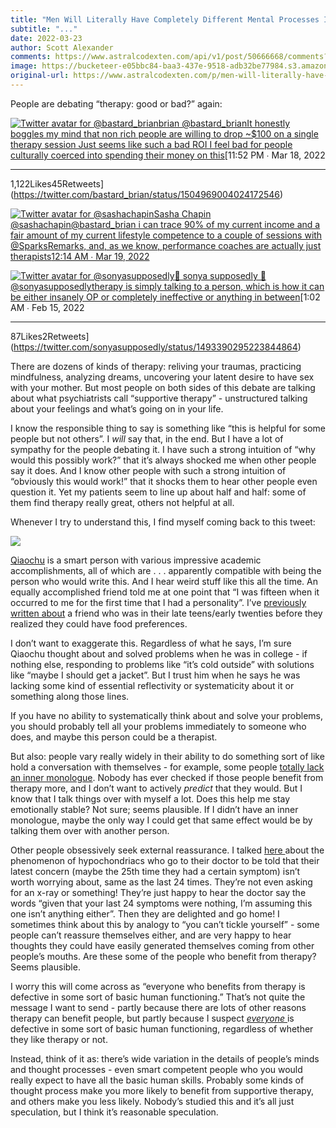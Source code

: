 ```yaml
---
title: "Men Will Literally Have Completely Different Mental Processes Instead Of Going To Therapy"
subtitle: "..."
date: 2022-03-23
author: Scott Alexander
comments: https://www.astralcodexten.com/api/v1/post/50666668/comments?&all_comments=true
image: https://bucketeer-e05bbc84-baa3-437e-9518-adb32be77984.s3.amazonaws.com/public/images/b4f69a7a-a5a8-4759-9132-d3a0982ca691_862x663.png
original-url: https://www.astralcodexten.com/p/men-will-literally-have-completely
---
```

People are debating “therapy: good or bad?” again:

[![Twitter avatar for @bastard_brian](https://substackcdn.com/image/twitter_name/w_96/bastard_brian.jpg)brian @bastard_brianIt honestly boggles my mind that non rich people are willing to drop ~$100 on a single therapy session Just seems like such a bad ROI I feel bad for people culturally coerced into spending their money on this](https://twitter.com/bastard_brian/status/1504969004024172546)[11:52 PM ∙ Mar 18, 2022

* * *

1,122Likes45Retweets](https://twitter.com/bastard_brian/status/1504969004024172546)

[![Twitter avatar for @sashachapin](https://substackcdn.com/image/twitter_name/w_96/sashachapin.jpg)Sasha Chapin @sashachapin@bastard_brian i can trace 90% of my current income and a fair amount of my current lifestyle competence to a couple of sessions with @SparksRemarks, and, as we know, performance coaches are actually just therapists](https://twitter.com/sashachapin/status/1504974652338180097)[12:14 AM ∙ Mar 19, 2022](https://twitter.com/sashachapin/status/1504974652338180097)

[![Twitter avatar for @sonyasupposedly](https://substackcdn.com/image/twitter_name/w_96/sonyasupposedly.jpg)🎀 sonya supposedly 🤖 @sonyasupposedlytherapy is simply talking to a person, which is how it can be either insanely OP or completely ineffective or anything in between](https://twitter.com/sonyasupposedly/status/1493390295223844864)[1:02 AM ∙ Feb 15, 2022

* * *

87Likes2Retweets](https://twitter.com/sonyasupposedly/status/1493390295223844864)

There are dozens of kinds of therapy: reliving your traumas, practicing mindfulness, analyzing dreams, uncovering your latent desire to have sex with your mother. But most people on both sides of this debate are talking about what psychiatrists call “supportive therapy” - unstructured talking about your feelings and what’s going on in your life.

I know the responsible thing to say is something like “this is helpful for some people but not others”. I _will_ say that, in the end. But I have a lot of sympathy for the people debating it. I have such a strong intuition of “why would this possibly work?” that it’s always shocked me when other people say it does. And I know other people with such a strong intuition of “obviously this would work!” that it shocks them to hear other people even question it. Yet my patients seem to line up about half and half: some of them find therapy really great, others not helpful at all.

Whenever I try to understand this, I find myself coming back to this tweet:

[![](https://substackcdn.com/image/fetch/w_1456,c_limit,f_auto,q_auto:good,fl_progressive:steep/https%3A%2F%2Fbucketeer-e05bbc84-baa3-437e-9518-adb32be77984.s3.amazonaws.com%2Fpublic%2Fimages%2F6ca0793f-5619-4647-9d92-83c8a9a6b92e_589x420.png)](https://twitter.com/QiaochuYuan/status/1485120915889217543)

[Qiaochu](https://qchu.wordpress.com/) is a smart person with various impressive academic accomplishments, all of which are . . . apparently compatible with being the person who would write this. And I hear weird stuff like this all the time. An equally accomplished friend told me at one point that “I was fifteen when it occurred to me for the first time that I had a personality”. I’ve [previously written about](https://slatestarcodex.com/2014/03/17/what-universal-human-experiences-are-you-missing-without-realizing-it/) a friend who was in their late teens/early twenties before they realized they could have food preferences. 

I don’t want to exaggerate this. Regardless of what he says, I’m sure Qiaochu thought about and solved problems when he was in college - if nothing else, responding to problems like “it’s cold outside” with solutions like “maybe I should get a jacket”. But I trust him when he says he was lacking some kind of essential reflectivity or systematicity about it or something along those lines.

If you have no ability to systematically think about and solve your problems, you should probably tell all your problems immediately to someone who does, and maybe this person could be a therapist.

But also: people vary really widely in their ability to do something sort of like hold a conversation with themselves - for example, some people [totally lack an inner monologue](https://www.psychologytoday.com/us/blog/pristine-inner-experience/201110/not-everyone-conducts-inner-speech). Nobody has ever checked if those people benefit from therapy more, and I don’t want to actively _predict_ that they would. But I know that I talk things over with myself a lot. Does this help me stay emotionally stable? Not sure; seems plausible. If I didn’t have an inner monologue, maybe the only way I could get that same effect would be by talking them over with another person.

Other people obsessively seek external reassurance. I talked [here ](https://astralcodexten.substack.com/p/book-review-sadly-porn?s=w)about the phenomenon of hypochondriacs who go to their doctor to be told that their latest concern (maybe the 25th time they had a certain symptom) isn’t worth worrying about, same as the last 24 times. They’re not even asking for an x-ray or something! They’re just happy to hear the doctor say the words “given that your last 24 symptoms were nothing, I’m assuming this one isn’t anything either”. Then they are delighted and go home! I sometimes think about this by analogy to “you can’t tickle yourself” - some people can’t reassure themselves either, and are very happy to hear thoughts they could have easily generated themselves coming from other people’s mouths. Are these some of the people who benefit from therapy? Seems plausible.

I worry this will come across as “everyone who benefits from therapy is defective in some sort of basic human functioning.” That’s not quite the message I want to send - partly because there are lots of other reasons therapy can benefit people, but partly because I suspect _[everyone](https://slatestarcodex.com/2015/11/03/what-developmental-milestones-are-you-missing/)_[ ](https://slatestarcodex.com/2015/11/03/what-developmental-milestones-are-you-missing/)is defective in some sort of basic human functioning, regardless of whether they like therapy or not.

Instead, think of it as: there’s wide variation in the details of people’s minds and thought processes - even smart competent people who you would really expect to have all the basic human skills. Probably some kinds of thought process make you more likely to benefit from supportive therapy, and others make you less likely. Nobody’s studied this and it’s all just speculation, but I think it’s reasonable speculation.
